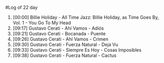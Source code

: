 #Log of 22 day

1. [00:00] Billie Holiday - All Time Jazz: Billie Holiday, as Time Goes By, Vol. 1 - You Go To My Head
1. [09:17] Gustavo Cerati - Ahí Vamos - Adiós
1. [09:21] Gustavo Cerati - Bocanada - Puente
1. [09:26] Gustavo Cerati - Ahí Vamos - Crimen
1. [09:30] Gustavo Cerati - Fuerza Natural - Deja Vu
1. [09:33] Gustavo Cerati - Siempre Es Hoy - Cosas Imposibles
1. [09:38] Gustavo Cerati - Fuerza Natural - Cactus
